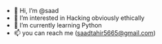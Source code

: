 - 👋 Hi, I’m @saad
- 👀 I’m interested in Hacking obviously ethically
- 🌱 I’m currently learning Python
- 📫 you can reach me (saadtahir5665@gmail.com)

<!---
saadtahir995/saadtahir995 is a ✨ special ✨ repository because its `README.md` (this file) appears on your GitHub profile.
You can click the Preview link to take a look at your changes.
--->
